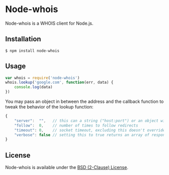 # Node-whois

Node-whois is a WHOIS client for Node.js.

## Installation

    $ npm install node-whois

## Usage

```js
var whois = require('node-whois')
whois.lookup('google.com', function(err, data) {
	console.log(data)
})
```

You may pass an object in between the address and the callback function to tweak the behavior of the lookup function:

```js
{
	"server":  "",   // this can a string ("host:port") or an object with host and port as its keys; leaving it empty makes lookup rely on servers.json
	"follow":  0,    // number of times to follow redirects
	"timeout": 0,    // socket timeout, excluding this doesn't override any default timeout value
	"verbose": false // setting this to true returns an array of responses from all servers
}
```

## License

Node-whois is available under the [BSD (2-Clause) License](http://opensource.org/licenses/BSD-2-Clause).
